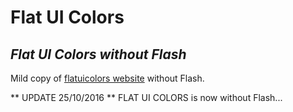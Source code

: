 # Flat UI Colors
## *Flat UI Colors without Flash*

Mild copy of [flatuicolors website](http://flatuicolors.com/) without Flash.


** UPDATE 25/10/2016 **
FLAT UI COLORS is now without Flash...

